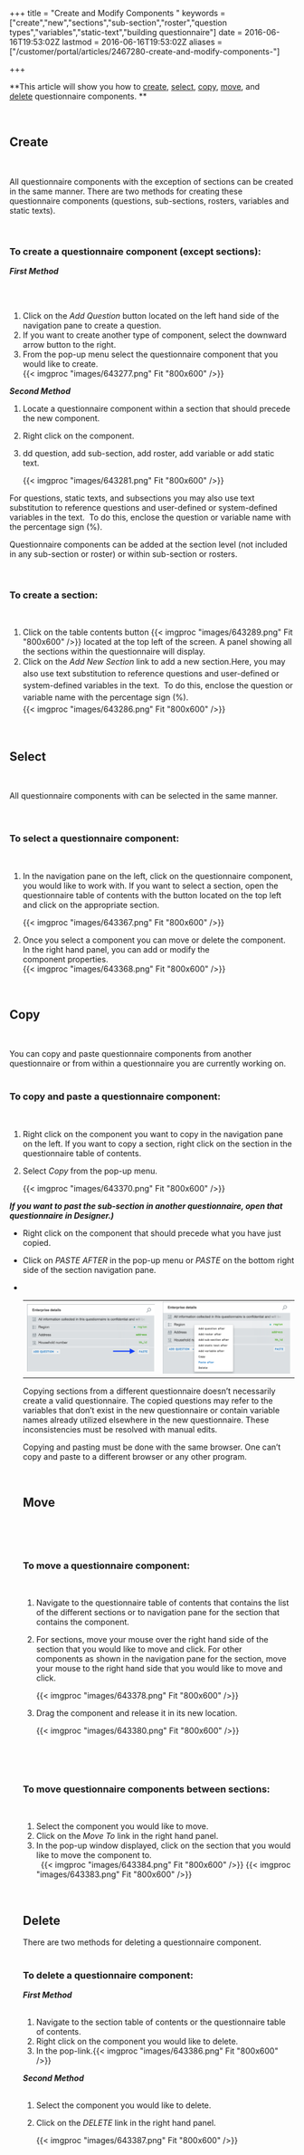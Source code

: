 ﻿+++
title = "Create and Modify Components "
keywords = ["create","new","sections","sub-section","roster","question types","variables","static-text","building questionnaire"]
date = 2016-06-16T19:53:02Z
lastmod = 2016-06-16T19:53:02Z
aliases = ["/customer/portal/articles/2467280-create-and-modify-components-"]

+++

**This article will show you how to [create](#Create),
[select](#Select), [copy](#Copy), [move](#Move), and
[delete](#Delete) questionnaire components. **  
  
 

<span id="Create">Create</span>
-------------------------------

 

All questionnaire components with the exception of sections can be
created in the same manner. There are two methods for creating these
questionnaire components (questions, sub-sections, rosters, variables
and static texts). 

  
 

### To create a questionnaire component (except sections):

  
  
***First Method***  
 

 

1.  Click on the *Add Question* button located on the left hand side of
    the navigation pane to create a question. 
2.  If you want to create another type of component, select the downward
    arrow button to the right. 
3.  From the pop-up menu select the questionnaire component that you
    would like to create.   
    {{< imgproc "images/643277.png" Fit "800x600" />}}

  
***Second Method***

1.  Locate a questionnaire component within a section that should
    precede the new component.
2.  Right click on the component.
3.  dd question, add sub-section, add roster, add variable or add static
    text.   
      
    {{< imgproc "images/643281.png" Fit "800x600" />}}

  
For questions, static texts, and subsections you may also use text
substitution to reference questions and user-defined or system-defined
variables in the text.  To do this, enclose the question or variable
name with the percentage sign (%)​.  
  
Questionnaire components can be added at the section level (not included
in any sub-section or roster) or within sub-section or rosters.

  
 

### To create a section:

 

1.  Click on the table contents button {{< imgproc "images/643289.png" Fit "800x600" />}} located
    at the top left of the screen. A panel showing all the sections
    within the questionnaire will display.
2.  Click on the *Add New Section* link to add a new section.​
    Here, <span style="line-height: 20.8px;">you may also use text
    substitution to reference questions and user-defined or
    system-defined variables in the text.  To do this, enclose the
    question or variable name with the percentage sign (%)​.  
    {{< imgproc "images/643286.png" Fit "800x600" />}}</span>

  
  
 

 <span id="Select">Select </span>
---------------------------------

 

All questionnaire components with can be selected in the same manner.  
   
 

### **To select a questionnaire component:**

 

1.  In the navigation pane on the left, click on the questionnaire
    component, you would like to work with. If you want to select a
    section, open the questionnaire table of contents with the button
    located on the top left and click on the appropriate section.  
      
    {{< imgproc "images/643367.png" Fit "800x600" />}}
2.  Once you select a component you can move or delete the component. In
    the right hand panel, you can add or modify the
    component properties.  
    {{< imgproc "images/643368.png" Fit "800x600" />}}

  
  
 

 <span id="Copy">Copy</span>
----------------------------

 

You can copy and paste questionnaire components from another
questionnaire or from within a questionnaire you are currently working
on.  
 

### To copy and paste a questionnaire component:

 

1.  Right click on the component you want to copy in the navigation pane
    on the left. If you want to copy a section, right click on the
    section in the questionnaire table of contents.
2.  Select *Copy* from the pop-up menu.  
      
    {{< imgproc "images/643370.png" Fit "800x600" />}}

***If you want to past the sub-section in another questionnaire, open
that questionnaire in Designer.)***

-   Right click on the component that should precede what you have just
    copied.
-   Click on *PASTE AFTER* in the pop-up menu or *PASTE* on the bottom
    right side of the section navigation pane. 
-    

    <table>
    <tbody>
    <tr class="odd">
    <td><img src="images/643371.png" /></td>
    <td><img src="images/643372.png" /></td>
    </tr>
    </tbody>
    </table>

      
      
    Copying sections from a different questionnaire doesn’t necessarily
    create a valid questionnaire. The copied questions may refer to the
    variables that don’t exist in the new questionnaire or contain
    variable names already utilized elsewhere in the new questionnaire.
    These inconsistencies must be resolved with manual edits.  
      
    Copying and pasting must be done with the same browser. One can’t
    copy and paste to a different browser or any other program.  
      
     

     <span id="Move">Move</span>
    ----------------------------

     

     

    ### To move a questionnaire component:

     

    1.  Navigate to the questionnaire table of contents that contains
        the list of the different sections or to navigation pane for the
        section that contains the component.
    2.  For sections, move your mouse over the right hand side of the
        section that you would like to move and click. For other
        components as shown in the navigation pane for the section, move
        your mouse to the right hand side that you would like to
        move and click.  
          
        {{< imgproc "images/643378.png" Fit "800x600" />}}
    3.  Drag the component and release it in its new location.  
          
        {{< imgproc "images/643380.png" Fit "800x600" />}}

     

     

    ### To move questionnaire components between sections:

     

    1.  Select the component you would like to move.
    2.  Click on the *Move To* link in the right hand panel.
    3.  In the pop-up window displayed, click on the section that you
        would like to move the component to.  
         
{{< imgproc "images/643384.png" Fit "800x600" />}}
{{< imgproc "images/643383.png" Fit "800x600" />}}
      
      
     

     <span id="Delete">Delete </span>
    ---------------------------------

      
      
    There are two methods for deleting a questionnaire component.  
     

    ### To delete a questionnaire component:

      
      
    ***First Method***  
     

    1.  Navigate to the section table of contents or the questionnaire
        table of contents.
    2.  Right click on the component you would like to delete.
    3.  In the pop-link.{{< imgproc "images/643386.png" Fit "800x600" />}}

      
      
    ***Second Method***  
     

    1.  Select the component you would like to delete.
    2.  Click on the *DELETE* link in the right hand panel.  
          
        {{< imgproc "images/643387.png" Fit "800x600" />}}
